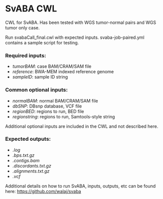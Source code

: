 # SvABA CWL

CWL for SvABA. Has been tested with WGS tumor-normal pairs and WGS tumor only case. 

Run svabaCall_final.cwl with expected inputs. 
svaba-job-paired.yml contains a sample script for testing. 

### Required inputs:
  - *tumorBAM*: case BAM/CRAM/SAM file
  - *reference*: BWA-MEM indexed reference genome
  - *sampleID*: sample ID string
  
### Common optional inputs: 
 - *normalBAM*: normal BAM/CRAM/SAM file
 - *dbSNP*: DBsnp database, VCF file
 - *regionBED*: regions to run, BED file
 - *regionstring*: regions to run, Samtools-style string
 
Additional optional inputs are included in the CWL and not described here. 
 

### Expected outputs:
- *.log*
- *.bps.txt.gz*
- *.contigs.bam*
- *.discordants.txt.gz*
- *.alignments.txt.gz*
- *.vcf*
 
 
Additional details on how to run SvABA, inputs, outputs, etc can be found here: https://github.com/walaj/svaba


